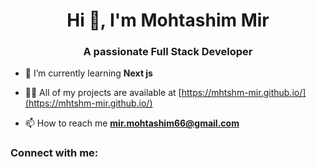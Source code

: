 <h1 align="center">Hi 👋, I'm Mohtashim Mir</h1>
<h3 align="center">A passionate Full Stack Developer</h3>

- 🌱 I’m currently learning **Next js**

- 👨‍💻 All of my projects are available at [https://mhtshm-mir.github.io/](https://mhtshm-mir.github.io/)

- 📫 How to reach me **mir.mohtashim66@gmail.com**

<h3 align="left">Connect with me:</h3>
